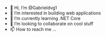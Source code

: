 - 👋 Hi, I’m @Gabrieldvg1
- 👀 I’m interested in building web applications
- 🌱 I’m currently learning .NET Core
- 💞️ I’m looking to collaborate on cool stuff
- 📫 How to reach me ...

<!---
Gabrieldvg1/Gabrieldvg1 is a ✨ special ✨ repository because its `README.md` (this file) appears on your GitHub profile.
You can click the Preview link to take a look at your changes.
--->
